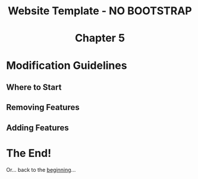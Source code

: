 <h1 align="center">Website Template - NO BOOTSTRAP<h1>
<p align="center">Chapter 5<p>

# Modification Guidelines

## Where to Start

## Removing Features

## Adding Features

# The End!

Or... back to the [beginning](README.md)...